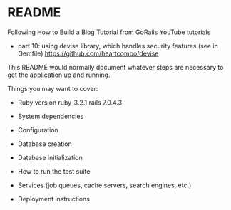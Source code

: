 # README

Following How to Build a Blog Tutorial from GoRails YouTube tutorials


- part 10: using devise library, which handles security features (see in Gemfile)
https://github.com/heartcombo/devise

This README would normally document whatever steps are necessary to get the
application up and running.

Things you may want to cover:

* Ruby version
ruby-3.2.1
rails 7.0.4.3

* System dependencies

* Configuration

* Database creation

* Database initialization

* How to run the test suite

* Services (job queues, cache servers, search engines, etc.)

* Deployment instructions
